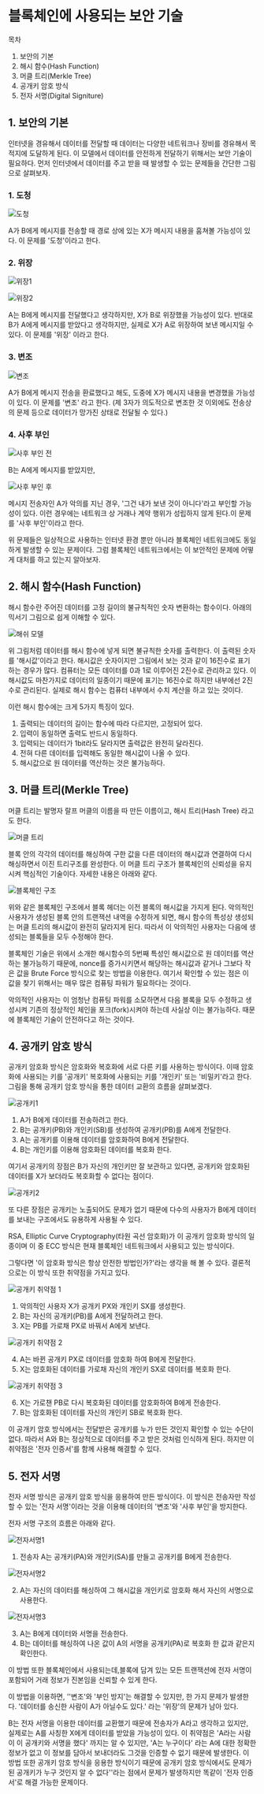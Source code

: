 # 블록체인에 사용되는 보안 기술

목차
1. 보안의 기본
2. 해시 함수(Hash Function)
3. 머클 트리(Merkle Tree)
4. 공개키 암호 방식
5. 전자 서명(Digital Signiture)


## 1. 보안의 기본

인터넷을 경유해서 데이터를 전달할 때 데이터는 다양한 네트워크나 장비를 경유해서 목적지에 도달하게 된다. 이 모델에서 데이터를 안전하게 전달하기 위해서는 보안 기술이 필요하다. 먼저 인터넷에서 데이터를 주고 받을 때 발생할 수 있는 문제들을 간단한 그림으로 살펴보자.

### 1. 도청

![도청](http://i68.tinypic.com/1216atj.png)

A가 B에게 메시지를 전송할 때 경로 상에 있는 X가 메시지 내용을 훔쳐볼 가능성이 있다. 이 문제를 '도청'이라고 한다.

### 2. 위장

![위장1](http://i63.tinypic.com/2yzde2t.png)

![위장2](http://i65.tinypic.com/2ci8suw.png)

A는 B에게 메시지를 전달했다고 생각하지만, X가 B로 위장했을 가능성이 있다. 반대로 B가 A에게 메시지를 받았다고 생각하지만, 실제로 X가 A로 위장하여 보낸 메시지일 수 있다. 이 문제를 '위장' 이라고 한다.

### 3. 변조

![변조](http://i68.tinypic.com/2laeq12.png)

A가 B에게 메시지 전송을 환료했다고 해도, 도중에 X가 메시지 내용을 변경했을 가능성이 있다. 이 문제를 '변조' 라고 한다. (제 3자가 의도적으로 변조한 것 이외에도 전송상의 문제 등으로 데이터가 망가진 상태로 전달될 수 있다.)

### 4. 사후 부인

![사후 부인 전](http://i63.tinypic.com/2mbg93.png)

B는 A에게 메시지를 받았지만,

![사후 부인 후](http://i68.tinypic.com/2zpipgz.png)

메시지 전송자인 A가 악의를 지닌 경우, '그건 내가 보낸 것이 아니다'라고 부인할 가능성이 있다. 이런 경우에는 네트워크 상 거래나 계약 행위가 성립하지 않게 된다.이 문제를 '사후 부인'이라고 한다.

위 문제들은 일상적으로 사용하는 인터넷 환경 뿐만 아니라 블록체인 네트워크에도 동일하게 발생할 수 있는 문제이다. 그럼 블록체인 네트워크에서는 이 보안적인 문제에 어떻게 대처를 하고 있는지 알아보자.


## 2. 해시 함수(Hash Function)

해시 함수란 주어진 데이터를 고정 길이의 불규칙적인 숫자 변환하는 함수이다. 아래의 믹서기 그림으로 쉽게 이해할 수 있다.

![해쉬 모델](http://i64.tinypic.com/2rr6qop.png)

위 그림처럼 데이터를 해시 함수에 넣게 되면 불규칙한 숫자를 출력한다. 이 출력된 숫자를 '해시값'이라고 한다. 해시값은 숫자이지만 그림에서 보는 것과 같이 16진수로 표기하는 경우가 많다. 컴퓨터는 모든 데이터를 0과 1로 이루어진 2진수로 관리하고 있다. 이 해시값도 마찬가지로 데이터의 일종이기 때문에 표기는 16진수로 하지만 내부에선 2진수로 관리된다. 실제로 해시 함수는 컴퓨터 내부에서 수치 계산을 하고 있는 것이다.

이런 해시 함수에는 크게 5가지 특징이 있다.

 1. 출력되는 데이터의 길이는 함수에 따라 다르지만, 고정되어 있다.
 2. 입력이 동일하면 출력도 반드시 동일하다.
 3. 입력되는 데이터가 1bit라도 달라지면 출력값은 완전히 달라진다.
 4. 전혀 다른 데이터를 입력해도 동일한 해시값이 나올 수 있다.
 5. 해시값으로 원 데이터를 역산하는 것은 불가능하다.


## 3. 머클 트리(Merkle Tree)
머클 트리는 발명자 랄프 머클의 이름을 따 만든 이름이고, 해시 트리(Hash Tree) 라고도 한다.

![머클 트리](https://upload.wikimedia.org/wikipedia/commons/thumb/9/95/Hash_Tree.svg/800px-Hash_Tree.svg.png)

블록 안의 각각의 데이터를 해싱하여 구한 값을 다른 데이터의 해시값과 연결하여 다시 해싱하면서 이진 트리구조를 완성한다. 이 머클 트리 구조가 블록체인의 신뢰성을 유지시켜 핵심적인 기술이다. 자세한 내용은 아래와 같다.

![블록체인 구조](http://d2.naver.com/content/images/2015/12/helloworld-201512-1502-3.png)

위와 같은 블록체인 구조에서 블록 헤더는 이전 블록의 해시값을 가지게 된다. 악의적인 사용자가 생성된 블록 안의 트랜잭션 내역을 수정하게 되면, 해시 함수의 특성상 생성되는 머클 트리의 해시값이 완전히 달라지게 된다. 따라서 이 악의적인 사용자는 다음에 생성되는 블록들을 모두 수정해야 한다.

블록체인 기술은 위에서 소개한 해시함수의 5번째 특성인 해시값으로 원 데이터를 역산하는 불가능하기 때문에,  nonce를 증가시키면서 해당하는 해시값과 같거나 그보다 작은 값을 Brute Force 방식으로 찾는 방법을 이용한다. 여기서 확인할 수 있는 점은 이 값을 찾기 위해서는 매우 많은 컴퓨팅 파워가 필요하다는 것이다.

악의적인 사용자는 이 엄청난 컴퓨팅 파워를 소모하면서 다음 블록을 모두 수정하고 생성시켜 기존의 정상적인 체인을 포크(fork)시켜야 하는데 사실상 이는 불가능하다. 때문에 블록체인 기술이 안전하다고 하는 것이다.


## 4. 공개키 암호 방식
공개키 암호화 방식은 암호화와 복호화에 서로 다른 키를 사용하는 방식이다. 이때 암호화에 사용되는 키를 '공개키' 복호화에 사용되는 키를 '개인키' 또는 '비밀키'라고 한다. 그림을 통해 공개키 암호 방식을 통한 데이터 교환의 흐름을 살펴보겠다.

![공개키1](http://i66.tinypic.com/1611dlw.png)

1. A가 B에게 데이터를 전송하려고 한다.
2. B는 공개키(PB)와 개인키(SB)를 생성하여 공개키(PB)를 A에게 전달한다.
3. A는 공개키를 이용해 데이터를 암호화하여 B에게 전달한다.
4. B는 개인키를 이용해 암호화된 데이터를 복호화 한다.

여기서 공개키의 장점은 B가 자신의 개인키만 잘 보관하고 있다면, 공개키와 암호화된 데이터를 X가 보더라도 복호화할 수 없다는 점이다.

![공개키2](http://i66.tinypic.com/rr2mc8.png)

또 다른 장점은 공개키는 노출되어도 문제가 없기 때문에 다수의 사용자가 B에게 데이터를 보내는 구조에서도 유용하게 사용될 수 있다.

RSA, Elliptic Curve Cryptography(타원 곡선 암호화)가 이 공개키 암호화 방식의 일종이며 이 중 ECC 방식은 현재 블록체인 네트워크에서 사용되고 있는 방식이다.

그렇다면 '이 암호화 방식은 항상 안전한 방법인가?'라는 생각을 해 볼 수 있다. 결론적으로는 이 방식 또한 취약점을 가지고 있다.

![공개키 취약점 1](http://i65.tinypic.com/noeeyq.png)

1. 악의적인 사용자 X가 공개키 PX와 개인키 SX를 생성한다.
2. B는 자신의 공개키(PB)를 A에게 전달하려고 한다.
3. X는 PB를 가로채 PX로 바꿔서 A에게 보낸다.

![공개키 취약점 2](http://i67.tinypic.com/v7qyip.png)

4. A는 바뀐 공개키 PX로 데이터를 암호화 하여 B에게 전달한다.
5. X는 암호화된 데이터를 가로채 자신의 개인키 SX로 데이터를 복호화 한다.

![공개키 취약점 3](http://i66.tinypic.com/2lawigm.png)

6. X는 가로챈 PB로 다시 복호화된 데이터를 암호화하여 B에게 전송한다.
7. B는 암호화된 데이터를 자신의 개인키 SB로 복호화 한다.

이 공개키 암호 방식에서는 전달받은 공개키를 누가 만든 것인지 확인할 수 있는 수단이 없다. 따라서 A와 B는 정상적으로 데이터를 주고 받은 것처럼 인식하게 된다. 하지만 이 취약점은 '전자 인증서'를 함께 사용해 해결할 수 있다.


## 5. 전자 서명
전자 서명 방식은 공개키 암호 방식을 응용하여 만든 방식이다. 이 방식은 전송자만 작성할 수 있는 '전자 서명'이라는 것을 이용해 데이터의 '변조'와 '사후 부인'을 방지한다.

전자 서명 구조의 흐름은 아래와 같다.

![전자서명1](http://i66.tinypic.com/v47bkl.png)

1. 전송자 A는 공개키(PA)와 개인키(SA)를 만들고 공개키를 B에게 전송한다.

![전자서명2](http://i63.tinypic.com/2h4aik8.png)

2. A는 자신의 데이터를 해싱하여 그 해시값을 개인키로 암호화 해서 자신의 서명으로 사용한다.

![전자서명3](http://i68.tinypic.com/10cko74.png)

3. A는 B에게 데이터와 서명을 전송한다.
4. B는 데이터를 해싱하여 나온 값이 A의 서명을 공개키(PA)로 복호화 한 값과 같은지 확인한다.

이 방법 또한 블록체인에서 사용되는데,블록에 담겨 있는 모든 트랜잭션에 전자 서명이 포함되어 거래 정보가 진본임을 신뢰할 수 있게 한다.

이 방법을 이용하면, ''변조'와 '부인 방지'는 해결할 수 있지만, 한 가지 문제가 발생한다. '데이터를 송신한 사람이 A가 아닐수도 있다.' 라는  '위장'의 문제가 남아 있다.

B는 전자 서명을 이용한 데이터를 교환했기 때문에 전송자가 A라고 생각하고 있지만, 실제로는 A를 사칭한 X에게 데이터를 받았을 가능성이 있다. 이 취약점은 'A라는 사람이 이 공개키와 서명을 했다' 까지는 알 수 있지만, 'A는 누구이다' 라는 A에 대한 정확한 정보가 없고 이 정보를 담아서 보내더라도 그것을 인증할 수 없기 때문에 발생한다. 이 방법 또한 공개키 암호 방식을 응용한 방식이기 때문에 공개키 암호 방식에서도 문제가 된 공개키가 누구 것인지 알 수 없다''라는 점에서 문제가 발생하지만 똑같이 '전자 인증서'로 해결 가능한 문제이다.
